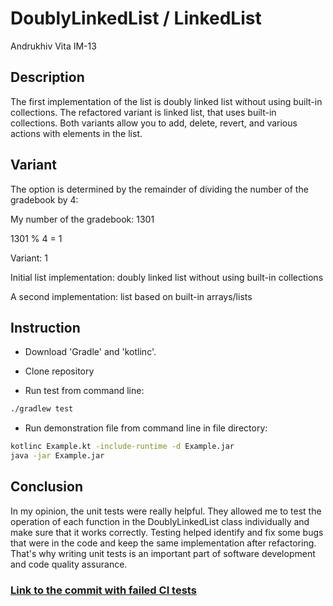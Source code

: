 # DoublyLinkedList / LinkedList

Andrukhiv Vita IM-13

## Description

The first implementation of the list is doubly linked list without using built-in collections. The refactored variant is linked list, that uses built-in collections. Both variants allow you to add, delete, revert, and various actions with elements in the list. 

## Variant

The option is determined by the remainder of dividing the number of the gradebook by 4:

My number of the gradebook: 1301

1301 % 4 = 1

Variant: 1

Initial list implementation: doubly linked list without using built-in collections

A second implementation: list based on built-in arrays/lists

## Instruction

- Download 'Gradle' and 'kotlinc'.
- Clone repository

- Run test from command line:

```cmd
./gradlew test 
```

- Run demonstration file from command line in file directory:

```cmd
kotlinc Example.kt -include-runtime -d Example.jar
java -jar Example.jar
```
## Conclusion

In my opinion, the unit tests were really helpful. They allowed me to test the operation of each function in the DoublyLinkedList class individually and make sure that it works correctly. Testing helped identify and fix some bugs that were in the code and keep the same implementation after refactoring. That's why writing unit tests is an important part of software development and code quality assurance.

### [Link to the commit with failed CI tests](https://github.com/vita133/lab2_mtrp/commit/a2b177d6acce484daa5d2c4c83c28fb755732d27)
